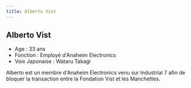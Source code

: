 ```yaml
---
title: Alberto Vist
---
```


Alberto Vist
------------


- Age : 33 ans  
- Fonction : Employé d'Anaheim Electronics  
- Voix Japonaise : Wataru Takagi


Alberto est un membre d'Anaheim Electronics venu sur Industrial 7 afin de bloquer la transaction entre la Fondation Vist et les Manchettes.

